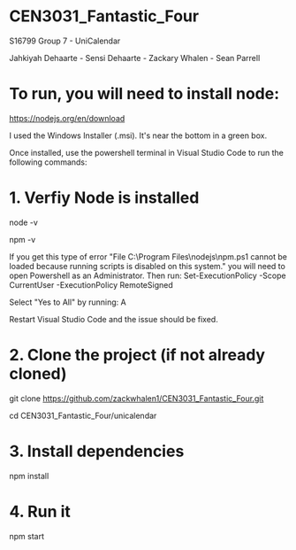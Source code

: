 # CEN3031_Fantastic_Four
S16799 Group 7 - UniCalendar

Jahkiyah Dehaarte - Sensi Dehaarte - Zackary Whalen - Sean Parrell

# To run, you will need to install node:

https://nodejs.org/en/download

I used the Windows Installer (.msi). It's near the bottom in a green box.

Once installed, use the powershell terminal in Visual Studio Code to run the following commands:
# 1. Verfiy Node is installed 
node -v

npm -v

If you get this type of error "File C:\Program Files\nodejs\npm.ps1 cannot be loaded because running scripts is disabled on this system." you will need to open Powershell as an Administrator. Then run:  Set-ExecutionPolicy -Scope CurrentUser -ExecutionPolicy RemoteSigned

Select "Yes to All" by running: A

Restart Visual Studio Code and the issue should be fixed.

# 2. Clone the project (if not already cloned)
git clone https://github.com/zackwhalen1/CEN3031_Fantastic_Four.git

cd CEN3031_Fantastic_Four/unicalendar

# 3. Install dependencies 
npm install

# 4. Run it
npm start
